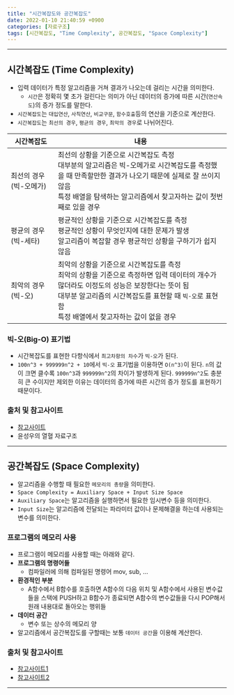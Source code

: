 ```yaml
---
title: "시간복잡도와 공간복잡도" 
date: 2022-01-10 21:40:59 +0900
categories: [자료구조]
tags: [시간복잡도, "Time Complexity", 공간복잡도, "Space Complexity"]
---
```


---

## 시간복잡도 (Time Complexity)
- 입력 데이터가 특정 알고리즘을 거쳐 결과가 나오는데 걸리는 시간을 의미한다.
    - `시간`은 정확히 몇 초가 걸린다는 의미가 아닌 데이터의 증가에 따른 시간(`연산속도`)의 증가 정도를 말한다.
- `시간복잡도`는 `대입연산`, `사칙연산`, `비교구문`, `함수호출`등의 연산을 기준으로 계산한다.
- `시간복잡도`는 `최선의 경우`, `평균의 경우`, `최악의 경우`로 나뉘어진다.

|시간복잡도|내용|
|-------|----|
|최선의 경우(빅-오메가)|최선의 상황을 기준으로 시간복잡도 측정<br>대부분의 알고리즘은 빅-오메가로 시간복잡도를 측정했을 때 만족할만한 결과가 나오기 때문에 실제로 잘 쓰이지 않음<br>특정 배열을 탐색하는 알고리즘에서 찾고자하는 값이 첫번째로 있을 경우|
|평균의 경우(빅-세타)|평균적인 상황을 기준으로 시간복잡도를 측정<br>평균적인 상황이 무엇인지에 대한 문제가 발생<br>알고리즘이 복잡할 경우 평균적인 상황을 구하기가 쉽지 않음|
|최악의 경우(빅-오)|최악의 상황을 기준으로 시간복잡도를 측정<br>최악의 상황을 기준으로 측정하면 입력 데이터의 개수가 많더라도 이정도의 성능은 보장한다는 뜻이 됨<br>대부분 알고리즘의 시간복잡도를 표현할 때 `빅-오`로 표현함<br>특정 배열에서 찾고자하는 값이 없을 경우|

### 빅-오(Big-O) 표기법
- 시간복잡도를 표현한 다항식에서 `최고차항의 차수`가 `빅-오`가 된다.
- `100n^3 + 999999n^2 + 10`에서 `빅-오` 표기법을 이용하면 `O(n^3)`이 된다. `n`의 값이 크면 클수록 `100n^3`과 `999999n^2`의 차이가 발생하게 된다. `999999n^2`도 충분히 큰 수이지만 제외한 이유는 데이터의 증가에 따른 시간의 증가 정도를 표현하기 때문이다.


### 출처 및 참고사이트
- [참고사이트](https://www.bigocheatsheet.com/)
- 윤성우의 열혈 자료구조

---

## 공간복잡도 (Space Complexity)
- 알고리즘을 수행할 때 필요한 `메모리의 총량`을 의미한다.
- `Space Complexity = Auxiliary Space + Input Size Space`
- `Auxiliary Space`는 알고리즘을 실행하면서 필요한 임시변수 등을 의미한다.
- `Input Size`는 알고리즘에 전달되는 파라미터 값이나 문제해결을 하는데 사용되는 변수를 의미한다.

### 프로그램의 메모리 사용
- 프로그램이 메모리를 사용할 때는 아래와 같다.
- **프로그램의 명령어들**
   - 컴파일러에 의해 컴파일된 명령어 mov, sub, ...
- **환경적인 부분**
   - A함수에서 B함수를 호출하면 A함수의 다음 위치 및 A함수에서 사용된 변수값들을 스택에 PUSH하고 B함수가 종료되면 A함수의 변수값들을 다시 POP해서 원래 내용대로 돌아오는 행위들
- **데이터 공간**
   - 변수 또는 상수의 메모리 양
- 알고리즘에서 공간복잡도를 구할때는 보통 `데이터 공간`을 이용해 계산한다.

### 출처 및 참고사이트
- [참고사이트1](www.studytonight.com/data-structures/space-complexity-of-algorithms)
- [참고사이트2](hoseockchoi.wordpress.com/2019/04/05/time-complexity-%EC%99%80-space-complexity-%EC%97%90-%EB%8C%80%ED%95%9C-%EC%9D%B4%ED%95%B4-%EA%B7%B8%EB%A6%AC%EA%B3%A0-code-review-%EA%B4%80%EC%A0%90%EC%97%90%EC%84%9C-%EB%8B%A4%EC%8B%9C-%EB%B3%B4/)

--- 